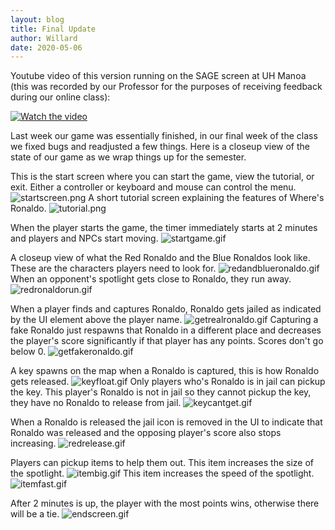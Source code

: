 ```yaml
---
layout: blog
title: Final Update
author: Willard
date: 2020-05-06
---
```


Youtube video of this version running on the SAGE screen at UH Manoa (this was recorded by our Professor for the purposes of receiving feedback during our online class): 

[![Watch the video](https://img.youtube.com/vi/uupog1CnHXg/hqdefault.jpg)](https://www.youtube.com/watch?v=uupog1CnHXg&feature=youtu.be)

Last week our game was essentially finished, in our final week of the class we fixed bugs and readjusted a few things. Here is a closeup view of the state of our game as we wrap things up for the semester.

This is the start screen where you can start the game, view the tutorial, or exit. Either a controller or keyboard and mouse can control the menu.
![startscreen.png]({{site.baseurl}}/assets/unity_screenshots/startscreen.png)
A short tutorial screen explaining the features of Where's Ronaldo.
![tutorial.png]({{site.baseurl}}/assets/unity_screenshots/tutorial.png)

When the player starts the game, the timer immediately starts at 2 minutes and players and NPCs start moving.
![startgame.gif]({{site.baseurl}}/assets/unity_screenshots/startgame.gif)

A closeup view of what the Red Ronaldo and the Blue Ronaldos look like. These are the characters players need to look for.
![redandblueronaldo.gif]({{site.baseurl}}/assets/unity_screenshots/redandblueronaldo.gif)
When an opponent's spotlight gets close to Ronaldo, they run away.
![redronaldorun.gif]({{site.baseurl}}/assets/unity_screenshots/redronaldorun.gif)

When a player finds and captures Ronaldo, Ronaldo gets jailed as indicated by the UI element above the player name.
![getrealronaldo.gif]({{site.baseurl}}/assets/unity_screenshots/getrealronaldo.gif)
Capturing a fake Ronaldo just respawns that Ronaldo in a different place and decreases the player's score significantly if that player has any points. Scores don't go below 0. 
![getfakeronaldo.gif]({{site.baseurl}}/assets/unity_screenshots/getfakeronaldo.gif)

A key spawns on the map when a Ronaldo is captured, this is how Ronaldo gets released.
![keyfloat.gif]({{site.baseurl}}/assets/unity_screenshots/keyfloat.gif)
Only players who's Ronaldo is in jail can pickup the key. This player's Ronaldo is not in jail so they cannot pickup the key, they have no Ronaldo to release from jail.
![keycantget.gif]({{site.baseurl}}/assets/unity_screenshots/keycantget.gif)

When a Ronaldo is released the jail icon is removed in the UI to indicate that Ronaldo was released and the opposing player's score also stops increasing.
![redrelease.gif]({{site.baseurl}}/assets/unity_screenshots/redrelease.gif)

Players can pickup items to help them out. This item increases the size of the spotlight.
![itembig.gif]({{site.baseurl}}/assets/unity_screenshots/itembig.gif)
This item increases the speed of the spotlight.
![itemfast.gif]({{site.baseurl}}/assets/unity_screenshots/itemfast.gif)

After 2 minutes is up, the player with the most points wins, otherwise there will be a tie.
![endscreen.gif]({{site.baseurl}}/assets/unity_screenshots/endscreen.gif)
